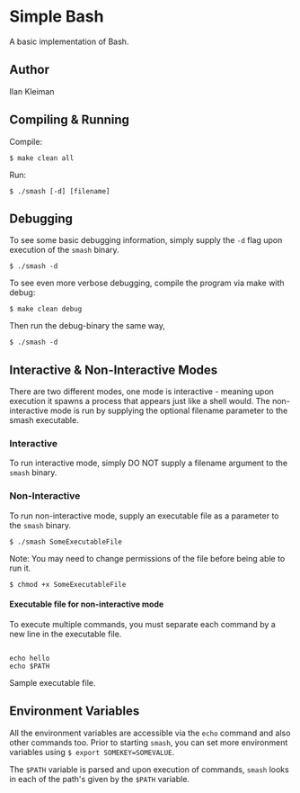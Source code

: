 # Simple Bash

A basic implementation of Bash.

## Author

Ilan Kleiman

## Compiling & Running

Compile:

`$ make clean all`

Run:

`$ ./smash [-d] [filename]`

## Debugging

To see some basic debugging information, simply supply the `-d` flag upon execution of the `smash` binary.

`$ ./smash -d`

To see even more verbose debugging, compile the program via make with debug:

`$ make clean debug`

Then run the debug-binary the same way,

`$ ./smash -d`

## Interactive & Non-Interactive Modes

There are two different modes, one mode is interactive - meaning upon execution it spawns a process that appears just like a shell would. The non-interactive mode is run by supplying the optional filename parameter to the smash executable.

### Interactive

To run interactive mode, simply DO NOT supply a filename argument to the `smash` binary.

### Non-Interactive

To run non-interactive mode, supply an executable file as a parameter to the `smash` binary.

`$ ./smash SomeExecutableFile`

Note: You may need to change permissions of the file before being able to run it.

`$ chmod +x SomeExecutableFile`

#### Executable file for non-interactive mode

To execute multiple commands, you must separate each command by a new line in the executable file.

```shell

echo hello
echo $PATH
```

Sample executable file.

## Environment Variables

All the environment variables are accessible via the `echo` command and also other commands too.
Prior to starting `smash`, you can set more environment variables using `$ export SOMEKEY=SOMEVALUE`.

The `$PATH` variable is parsed and upon execution of commands, `smash` looks in each of the path's given by the `$PATH` variable.
